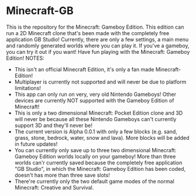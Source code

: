 # Minecraft-GB
This is the repository for the Minecraft: Gameboy Edition. This edition can run a 2D Minecraft clone that's been made with the completely free application GB Studio! Currently, there are only a few settings, a main menu and randomly generated worlds where you can play it. If you've a gameboy, you can try it out if you want! Have fun playing with the Minecraft: Gameboy Edition!
NOTES:
* This isn't an official Minecraft Edition, it's only a fan made Minecraft-Edition!
* Multiplayer is currently not supported and will never be due to platform limitations!
* This app can only run on very, very old Nintendo Gameboys! Other devices are currently NOT supported with the Gameboy Edition of Minecraft!
* This is only a two dimensional Minecraft: Pocket Edition clone and 3D will never be because all these Nintendo Gameboys can't currently support 3D and they'll never be!
* The current version is Alpha 0.0.1 with only a few blocks (e.g. sand, grass, stone, bedrock, water, snow and lava). More blocks will be added in future updates!
* You can currently only save up to three two dimensional Minecraft: Gameboy Edition worlds locally on your gameboy! More than three worlds can'r currently saved because the completely free application "GB Studio", in which the Minecraft: Gameboy Edition has been coded, doesn't has more than three save slots!
* There're currently only the two default game modes of the normal Minecraft: Creative and Survival.
